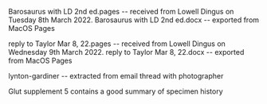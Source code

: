Barosaurus with LD 2nd ed.pages -- received from Lowell Dingus on Tuesday 8th March 2022.
Barosaurus with LD 2nd ed.docx -- exported from MacOS Pages

reply to Taylor Mar 8, 22.pages -- received from Lowell Dingus on Wednesday 9th March 2022.
reply to Taylor Mar 8, 22.docx -- exported from MacOS Pages

lynton-gardiner -- extracted from email thread with photographer

Glut supplement 5 contains a good summary of specimen history
